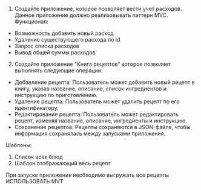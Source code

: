 1. Создайте приложение, которое позволяет вести учет расходов. Данное приложение должно реализовывать паттерн MVC. 
Функционал:
- Возможность добавить новый расход
- Удаление существующего расхода по id
- Запрос списка расходов
- Вывод общей суммы расходов

2. Создайте приложение "Книга рецептов" которое позволяет выполнять следующие операции:
- Добавление рецепта: Пользователь может добавить новый рецепт в книгу, указав название, описание, список ингредиентов и инструкцию по приготовлению.
- Удаление рецепта: Пользователь может удалить рецепт по его идентификатору.
- Редактирование рецепта: Пользователь может редактировать рецепт, изменяя название, описание, ингредиенты и инструкцию.
- Сохранение рецептов: Рецепты сохраняются в JSON-файле, чтобы информация сохранялась между запусками приложения.

Шаблоны:
1) Список всех блюд
2) Шаблон отображающий весь рецепт

При запуске приложения необходимо выгружать все рецепты
ИСПОЛЬЗОВАТЬ MVT
